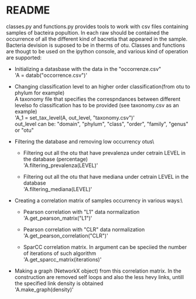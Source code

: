 # README

classes.py and functions.py provides tools to work with csv files containing samples of bacteira popultion.
In each raw should be contained the occurrence of all the different kind of bacretia that appeared in the sample.
Bacteria devision is suposed to be in therms of otu.
Classes and functions are thougt to be used on the ipython console, and various kind of operation are supported:

- Initializing a datasbase with the data in the "occorrenze.csv"\
	'A = datab("occorrence.csv")'
	
- Changing classification level to an higher order classification(from otu to phylum for example)\
A taxonomy file that specifies the correspndances between different levelso fo classification has to be provided (see taxonomy.csv as an example)\
	'A_1 = set_tax_level(A, out_level, "taxonomy.csv")'\
	out_level can be: "domain",	"phylum",	"class",	"order",	"family",	"genus" or	"otu"
	
- Filtering the database and removing low occurrency otus\
	- Filtering out all the otu that have prevalenza under cetrain LEVEL in the database (percentage)\
	'A.filtering_prevalenza(LEVEL)'
	
	- Filtering out all the otu that have mediana under cetrain LEVEL in the database\
	'A.filtering_mediana(LEVEL)'
	
- Creating a correlation matrix of samples occurrency in various ways:\
	- Pearson correlation with "L1" data normalization\
	'A.get_pearson_matrix("L1")'
	
	- Pearson correlation with "CLR" data normalization\
	'A.get_pearson_correlation("CLR")'
	
	- SparCC correlation matrix. In argument can be speciied the number of iterations of such algorithm\
	'A.get_sparcc_matrix(iterations)'
	
- Making a graph (NetworkX object) from this correlation matrix. In the construction are removed self loops and also the less hevy links, untill the specified link density is obtained\
	'A.make_graph(density)'
